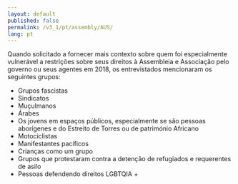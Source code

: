 ```yaml
---
layout: default
published: false
permalink: /v3_1/pt/assembly/AUS/
lang: pt
---
```


Quando solicitado a fornecer mais contexto sobre quem foi especialmente vulnerável a restrições sobre seus direitos à Assembleia e Associação  pelo governo ou seus agentes em 2018, os entrevistados mencionaram os seguintes grupos:
- Grupos fascistas
- Sindicatos
- Muçulmanos
- Árabes
- Os jovens em espaços públicos, especialmente se são pessoas aborígenes e do Estreito de Torres ou de património Africano
- Motociclistas
- Manifestantes pacíficos
- Crianças como um grupo
- Grupos que protestaram contra a detenção de refugiados e requerentes de asilo
- Pessoas defendendo direitos LGBTQIA +
